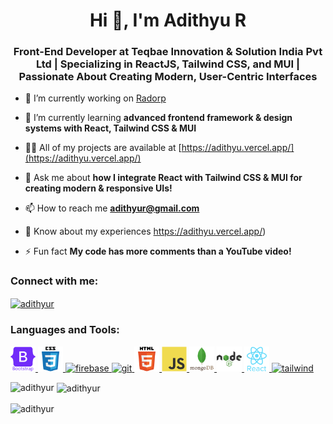 <h1 align="center">Hi 👋, I'm Adithyu R</h1>
<h3 align="center">Front-End Developer at Teqbae Innovation & Solution India Pvt Ltd | Specializing in ReactJS, Tailwind CSS, and MUI | Passionate About Creating Modern, User-Centric Interfaces</h3>



- 🔭 I’m currently working on [Radorp](https://radorp.com/)

- 🌱 I’m currently learning **advanced frontend framework & design systems with React, Tailwind CSS & MUI**

- 👨‍💻 All of my projects are available at [https://adithyu.vercel.app/](https://adithyu.vercel.app/)

- 💬 Ask me about **how I integrate React with Tailwind CSS & MUI for creating modern & responsive UIs!**

- 📫 How to reach me **adithyur@gmail.com**

- 📄 Know about my experiences https://adithyu.vercel.app/)

- ⚡ Fun fact **My code has more comments than a YouTube video!**

<h3 align="left">Connect with me:</h3>
<p align="left">
<a href="https://linkedin.com/in/adithyur" target="blank"><img align="center" src="https://raw.githubusercontent.com/rahuldkjain/github-profile-readme-generator/master/src/images/icons/Social/linked-in-alt.svg" alt="adithyur" height="30" width="40" /></a>
</p>

<h3 align="left">Languages and Tools:</h3>
<p align="left"> <a href="https://getbootstrap.com" target="_blank" rel="noreferrer"> <img src="https://raw.githubusercontent.com/devicons/devicon/master/icons/bootstrap/bootstrap-plain-wordmark.svg" alt="bootstrap" width="40" height="40"/> </a> <a href="https://www.w3schools.com/css/" target="_blank" rel="noreferrer"> <img src="https://raw.githubusercontent.com/devicons/devicon/master/icons/css3/css3-original-wordmark.svg" alt="css3" width="40" height="40"/> </a> <a href="https://firebase.google.com/" target="_blank" rel="noreferrer"> <img src="https://www.vectorlogo.zone/logos/firebase/firebase-icon.svg" alt="firebase" width="40" height="40"/> </a> <a href="https://git-scm.com/" target="_blank" rel="noreferrer"> <img src="https://www.vectorlogo.zone/logos/git-scm/git-scm-icon.svg" alt="git" width="40" height="40"/> </a> <a href="https://www.w3.org/html/" target="_blank" rel="noreferrer"> <img src="https://raw.githubusercontent.com/devicons/devicon/master/icons/html5/html5-original-wordmark.svg" alt="html5" width="40" height="40"/> </a> <a href="https://developer.mozilla.org/en-US/docs/Web/JavaScript" target="_blank" rel="noreferrer"> <img src="https://raw.githubusercontent.com/devicons/devicon/master/icons/javascript/javascript-original.svg" alt="javascript" width="40" height="40"/> </a> <a href="https://www.mongodb.com/" target="_blank" rel="noreferrer"> <img src="https://raw.githubusercontent.com/devicons/devicon/master/icons/mongodb/mongodb-original-wordmark.svg" alt="mongodb" width="40" height="40"/> </a> <a href="https://nodejs.org" target="_blank" rel="noreferrer"> <img src="https://raw.githubusercontent.com/devicons/devicon/master/icons/nodejs/nodejs-original-wordmark.svg" alt="nodejs" width="40" height="40"/> </a> <a href="https://reactjs.org/" target="_blank" rel="noreferrer"> <img src="https://raw.githubusercontent.com/devicons/devicon/master/icons/react/react-original-wordmark.svg" alt="react" width="40" height="40"/> </a> <a href="https://tailwindcss.com/" target="_blank" rel="noreferrer"> <img src="https://www.vectorlogo.zone/logos/tailwindcss/tailwindcss-icon.svg" alt="tailwind" width="40" height="40"/> </a> </p>

<p><img align="left" src="https://github-readme-stats.vercel.app/api/top-langs?username=adithyur&show_icons=true&locale=en&layout=compact" alt="adithyur" /></p>

<p>&nbsp;<img align="center" src="https://github-readme-stats.vercel.app/api?username=adithyur&show_icons=true&locale=en" alt="adithyur" /></p>

<p><img align="center" src="https://github-readme-streak-stats.herokuapp.com/?user=adithyur&" alt="adithyur" /></p>
